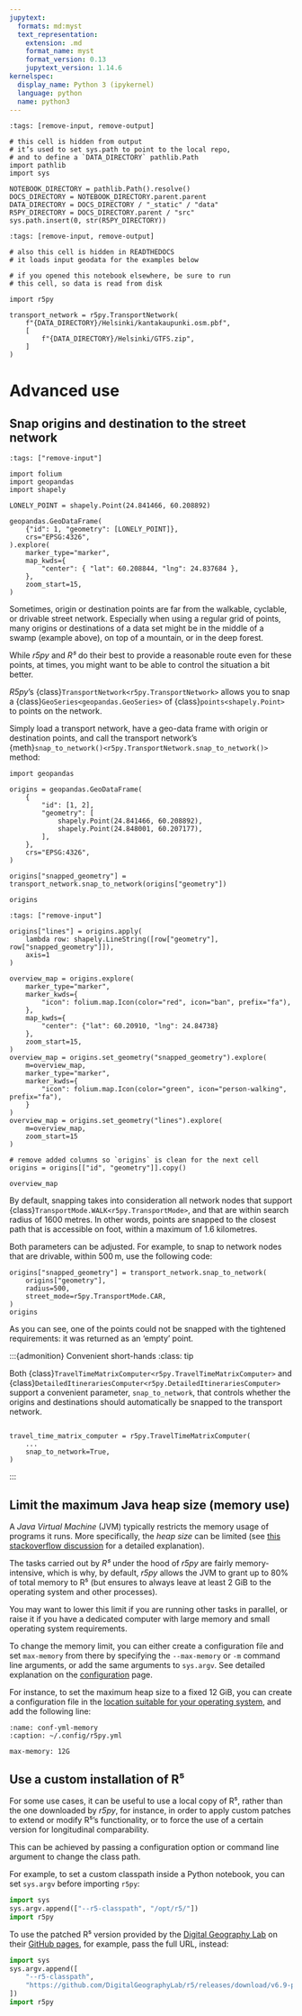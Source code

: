 ```yaml
---
jupytext:
  formats: md:myst
  text_representation:
    extension: .md
    format_name: myst
    format_version: 0.13
    jupytext_version: 1.14.6
kernelspec:
  display_name: Python 3 (ipykernel)
  language: python
  name: python3
---
```


```{code-cell}
:tags: [remove-input, remove-output]

# this cell is hidden from output
# it’s used to set sys.path to point to the local repo,
# and to define a `DATA_DIRECTORY` pathlib.Path
import pathlib
import sys

NOTEBOOK_DIRECTORY = pathlib.Path().resolve()
DOCS_DIRECTORY = NOTEBOOK_DIRECTORY.parent.parent
DATA_DIRECTORY = DOCS_DIRECTORY / "_static" / "data"
R5PY_DIRECTORY = DOCS_DIRECTORY.parent / "src"
sys.path.insert(0, str(R5PY_DIRECTORY))
```

```{code-cell}
:tags: [remove-input, remove-output]

# also this cell is hidden in READTHEDOCS
# it loads input geodata for the examples below

# if you opened this notebook elsewhere, be sure to run
# this cell, so data is read from disk

import r5py

transport_network = r5py.TransportNetwork(
    f"{DATA_DIRECTORY}/Helsinki/kantakaupunki.osm.pbf",
    [
        f"{DATA_DIRECTORY}/Helsinki/GTFS.zip",
    ]
)
```

# Advanced use

## Snap origins and destination to the street network

```{code-cell}
:tags: ["remove-input"]

import folium
import geopandas
import shapely

LONELY_POINT = shapely.Point(24.841466, 60.208892)

geopandas.GeoDataFrame(
    {"id": 1, "geometry": [LONELY_POINT]},
    crs="EPSG:4326",
).explore(
    marker_type="marker",
    map_kwds={
        "center": { "lat": 60.208844, "lng": 24.837684 },
    },
    zoom_start=15,
)

```

Sometimes, origin or destination points are far from the walkable, cyclable, or
drivable street network. Especially when using a regular grid of points, many
origins or destinations of a data set might be in the middle of a swamp (example
above), on top of a mountain, or in the deep forest.

While *r5py* and *R⁵* do their best to provide a reasonable route even for these
points, at times, you might want to be able to control the situation a bit
better.

*R5py*’s {class}`TransportNetwork<r5py.TransportNetwork>` allows you to snap a
{class}`GeoSeries<geopandas.GeoSeries>` of {class}`points<shapely.Point>` to
points on the network.

Simply load a transport network, have a geo-data frame with origin or
destination points, and call the transport network’s
{meth}`snap_to_network()<r5py.TransportNetwork.snap_to_network()>` method:

```{code-cell}
import geopandas

origins = geopandas.GeoDataFrame(
    {
        "id": [1, 2],
        "geometry": [
            shapely.Point(24.841466, 60.208892),
            shapely.Point(24.848001, 60.207177),
        ],
    },
    crs="EPSG:4326",
)

origins["snapped_geometry"] = transport_network.snap_to_network(origins["geometry"])

origins
```

```{code-cell}
:tags: ["remove-input"]

origins["lines"] = origins.apply(
    lambda row: shapely.LineString([row["geometry"], row["snapped_geometry"]]),
    axis=1
)

overview_map = origins.explore(
    marker_type="marker",
    marker_kwds={
        "icon": folium.map.Icon(color="red", icon="ban", prefix="fa"),
    },
    map_kwds={
        "center": {"lat": 60.20910, "lng": 24.84738}
    },
    zoom_start=15,
)
overview_map = origins.set_geometry("snapped_geometry").explore(
    m=overview_map,
    marker_type="marker",
    marker_kwds={
        "icon": folium.map.Icon(color="green", icon="person-walking", prefix="fa"),
    }
)
overview_map = origins.set_geometry("lines").explore(
    m=overview_map,
    zoom_start=15
)

# remove added columns so `origins` is clean for the next cell
origins = origins[["id", "geometry"]].copy()

overview_map
```

By default, snapping takes into consideration all network nodes that support
{class}`TransportMode.WALK<r5py.TransportMode>`, and that are within search
radius of 1600 metres. In other words, points are snapped to the closest path
that is accessible on foot, within a maximum of 1.6 kilometres.

Both parameters can be adjusted. For example, to snap to network nodes
that are drivable, within 500 m, use the following code:

```{code-cell}
origins["snapped_geometry"] = transport_network.snap_to_network(
    origins["geometry"],
    radius=500,
    street_mode=r5py.TransportMode.CAR,
)
origins
```

As you can see, one of the points could not be snapped with the tightened
requirements: it was returned as an ‘empty’ point.

:::{admonition} Convenient short-hands
:class: tip

Both {class}`TravelTimeMatrixComputer<r5py.TravelTimeMatrixComputer>` and {class}`DetailedItinerariesComputer<r5py.DetailedItinerariesComputer>` support a
convenient parameter, `snap_to_network`, that controls whether the origins and
destinations should automatically be snapped to the transport network. 

```{code}

travel_time_matrix_computer = r5py.TravelTimeMatrixComputer(
    ...
    snap_to_network=True,
)
```

:::


## Limit the maximum Java heap size (memory use)

A *Java Virtual Machine* (JVM) typically restricts the memory usage of programs
it runs.  More specifically, the *heap size* can be limited (see [this
stackoverflow
discussion](https://stackoverflow.com/questions/14763079/what-are-the-xms-and-xmx-parameters-when-starting-jvm)
for a detailed explanation). 

The tasks carried out by *R⁵* under the hood of *r5py* are fairly
memory-intensive, which is why, by default, *r5py* allows the JVM to grant up to
80% of total memory to R⁵ (but ensures to always leave at least 2 GiB to the
operating system and other processes).

You may want to lower this limit if you are running other tasks in parallel, or
raise it if you have a dedicated computer with large memory and small
operating system requirements.

To change the memory limit, you can either create a configuration file and set `max-memory` from there by specifying the `--max-memory` or `-m` command line 
arguments, or add the same arguments to `sys.argv`. See detailed explanation on 
the [configuration](configuration.md) page.

For instance, to set the maximum heap size to a fixed 12 GiB, you can create a
configuration file in the [location suitable for your operating
system](configuration.md#configuration-via-config-files), and add the following line:

```{code-block} yaml
:name: conf-yml-memory
:caption: ~/.config/r5py.yml

max-memory: 12G
```


## Use a custom installation of R⁵

For some use cases, it can be useful to use a local copy of R⁵, rather than
the one downloaded by *r5py*, for instance, in order to apply custom patches
to extend or modify R⁵’s functionality, or to force the use of a certain
version for longitudinal comparability. 

This can be achieved by passing a configuration option or command
line argument to change the class path. 

For example, to set a custom classpath inside a Python notebook, you can set
`sys.argv` before importing `r5py`:

```python
import sys
sys.argv.append(["--r5-classpath", "/opt/r5/"])
import r5py
```

To use the patched R⁵ version provided by the [Digital Geography
Lab](https://www.helsinki.fi/en/researchgroups/digital-geography-lab)
on their [GitHub pages](https://github.com/DigitalGeographyLab/r5/releases), for example,
pass the full URL, instead:

```python
import sys
sys.argv.append([
    "--r5-classpath", 
    "https://github.com/DigitalGeographyLab/r5/releases/download/v6.9-post16-g1054c1e-20230619/r5-v6.9-post16-g1054c1e-20230619-all.jar"
])
import r5py
```
